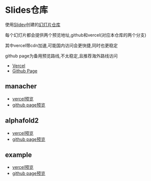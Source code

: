 # Slides仓库

使用[Slidev](https://github.com/slidevjs/slidev)创建的[幻灯片仓库](https://github.com/ALLENYGY/slides/tree/main)

每个幻灯片都会提供两个预览地址,github和vercel(对应本仓库的两个分支)

其中vercel带cdn加速,可能国内访问会更快捷,同时也更稳定

github page为备用预览路线,不太稳定,且推荐海外路线访问

- [Vercel](https://slides.ALLENYGY.vip/)
- [Github Page](https://ALLENYGY.github.io/slides/)

<!-- start -->



## manacher 
- [vercel预览](https://slides.ALLENYGY.vip/slides/manacher) 
- [github page预览](https://ALLENYGY.github.io/slides/manacher)  

## alphafold2 
- [vercel预览](https://slides.ALLENYGY.vip/slides/alphafold2) 
- [github page预览](https://ALLENYGY.github.io/slides/alphafold2)  

## example 
- [vercel预览](https://slides.ALLENYGY.vip/slides/example) 
- [github page预览](https://ALLENYGY.github.io/slides/example)  

<!-- end -->

